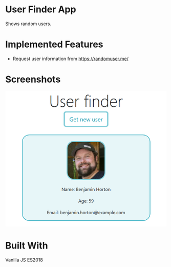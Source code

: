 # User Finder App
Shows random users.

# Implemented Features
* Request user information from https://randomuser.me/

# Screenshots
![](docs/PromiseApp.PNG)

# Built With
Vanilla JS ES2018